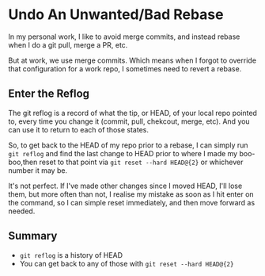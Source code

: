# Undo An Unwanted/Bad Rebase

In my personal work, I like to avoid merge commits, and instead rebase when I do a git pull, merge a PR, etc.

But at work, we use merge commits. Which means when I forgot to override that configuration for a work repo, I sometimes need to revert a rebase.

## Enter the Reflog

The git reflog is a record of what the tip, or HEAD, of your local repo pointed to, every time you change it (commit, pull, chekcout, merge, etc). And you can use it to return to each of those states.

So, to get back to the HEAD of my repo prior to a rebase, I can simply run `git reflog` and find the last change to HEAD prior to where I made my boo-boo,then reset to that point via `git reset --hard HEAD@{2}` or whichever number it may be.

It's not perfect. If I've made other changes since I moved HEAD, I'll lose them, but more often than not, I realise my mistake as soon as I hit enter on the command, so I can simple reset immediately, and then move forward as needed.

## Summary

* `git reflog` is a history of HEAD
* You can get back to any of those with `git reset --hard HEAD@{2}`
